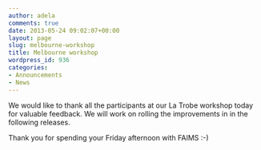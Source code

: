 ```yaml
---
author: adela
comments: true
date: 2013-05-24 09:02:07+00:00
layout: page
slug: melbourne-workshop
title: Melbourne workshop
wordpress_id: 936
categories:
- Announcements
- News
---
```


We would like to thank all the participants at our La Trobe workshop today for valuable feedback. We will work on rolling the improvements in in the following releases.

Thank you for spending your Friday afternoon with FAIMS :-)
